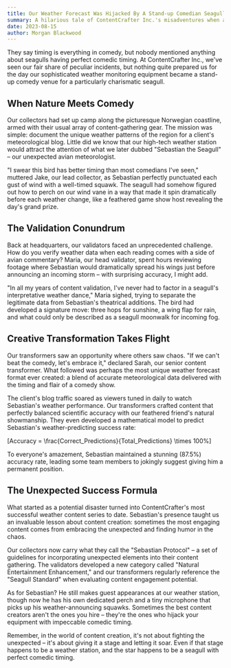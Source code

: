 ```yaml
---
title: Our Weather Forecast Was Hijacked By A Stand-up Comedian Seagull
summary: A hilarious tale of ContentCrafter Inc.'s misadventures when a witty seagull takes over their weather monitoring equipment during a coastal content collection mission. What starts as a routine assignment turns into a comedy show as the bird delivers weather updates with perfect comedic timing, leading to unexpected insights about engaging content creation.
date: 2023-08-15
author: Morgan Blackwood
---
```


They say timing is everything in comedy, but nobody mentioned anything about seagulls having perfect comedic timing. At ContentCrafter Inc., we've seen our fair share of peculiar incidents, but nothing quite prepared us for the day our sophisticated weather monitoring equipment became a stand-up comedy venue for a particularly charismatic seagull.

## When Nature Meets Comedy

Our collectors had set up camp along the picturesque Norwegian coastline, armed with their usual array of content-gathering gear. The mission was simple: document the unique weather patterns of the region for a client's meteorological blog. Little did we know that our high-tech weather station would attract the attention of what we later dubbed "Sebastian the Seagull" – our unexpected avian meteorologist.

"I swear this bird has better timing than most comedians I've seen," muttered Jake, our lead collector, as Sebastian perfectly punctuated each gust of wind with a well-timed squawk. The seagull had somehow figured out how to perch on our wind vane in a way that made it spin dramatically before each weather change, like a feathered game show host revealing the day's grand prize.

## The Validation Conundrum

Back at headquarters, our validators faced an unprecedented challenge. How do you verify weather data when each reading comes with a side of avian commentary? Maria, our head validator, spent hours reviewing footage where Sebastian would dramatically spread his wings just before announcing an incoming storm – with surprising accuracy, I might add.

"In all my years of content validation, I've never had to factor in a seagull's interpretative weather dance," Maria sighed, trying to separate the legitimate data from Sebastian's theatrical additions. The bird had developed a signature move: three hops for sunshine, a wing flap for rain, and what could only be described as a seagull moonwalk for incoming fog.

## Creative Transformation Takes Flight

Our transformers saw an opportunity where others saw chaos. "If we can't beat the comedy, let's embrace it," declared Sarah, our senior content transformer. What followed was perhaps the most unique weather forecast format ever created: a blend of accurate meteorological data delivered with the timing and flair of a comedy show.

The client's blog traffic soared as viewers tuned in daily to watch Sebastian's weather performance. Our transformers crafted content that perfectly balanced scientific accuracy with our feathered friend's natural showmanship. They even developed a mathematical model to predict Sebastian's weather-predicting success rate:

\[Accuracy = \frac{Correct\_Predictions}{Total\_Predictions} \times 100\%\]

To everyone's amazement, Sebastian maintained a stunning \(87.5\%\) accuracy rate, leading some team members to jokingly suggest giving him a permanent position.

## The Unexpected Success Formula

What started as a potential disaster turned into ContentCrafter's most successful weather content series to date. Sebastian's presence taught us an invaluable lesson about content creation: sometimes the most engaging content comes from embracing the unexpected and finding humor in the chaos.

Our collectors now carry what they call the "Sebastian Protocol" – a set of guidelines for incorporating unexpected elements into their content gathering. The validators developed a new category called "Natural Entertainment Enhancement," and our transformers regularly reference the "Seagull Standard" when evaluating content engagement potential.

As for Sebastian? He still makes guest appearances at our weather station, though now he has his own dedicated perch and a tiny microphone that picks up his weather-announcing squawks. Sometimes the best content creators aren't the ones you hire – they're the ones who hijack your equipment with impeccable comedic timing.

Remember, in the world of content creation, it's not about fighting the unexpected – it's about giving it a stage and letting it soar. Even if that stage happens to be a weather station, and the star happens to be a seagull with perfect comedic timing.
